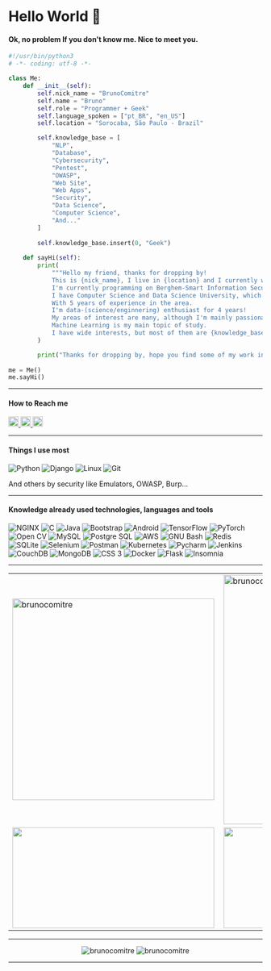 # Hello World 👋

#### Ok, no problem If you don't know me. Nice to meet you.

```python
#!/usr/bin/python3
# -*- coding: utf-8 -*-

class Me:
    def __init__(self):
        self.nick_name = "BrunoComitre"
        self.name = "Bruno"
        self.role = "Programmer + Geek"
        self.language_spoken = ["pt_BR", "en_US"]
        self.location = "Sorocaba, São Paulo - Brazil"

        self.knowledge_base = [
            "NLP",
            "Database",
            "Cybersecurity",
            "Pentest",
            "OWASP",
            "Web Site",
            "Web Apps",
            "Security",
            "Data Science",
            "Computer Science",
            "And..."
        ]
        
        self.knowledge_base.insert(0, "Geek")
        
    def sayHi(self):
        print(
            """Hello my friend, thanks for dropping by!
            This is {nick_name}, I live in {location} and I currently work remotely. I am a {role}.
            I'm currently programming on Berghem-Smart Information Security with backend developer using Python and Javascript.
            I have Computer Science and Data Science University, which can add to the field of development.
            With 5 years of experience in the area.
            I'm data-(science/enginnering) enthusiast for 4 years!
            My areas of interest are many, although I'm mainly passionate about science of theoretical theory and artificial intelligence;
            Machine Learning is my main topic of study.
            I have wide interests, but most of them are {knowledge_base}."""
        )

        print("Thanks for dropping by, hope you find some of my work interesting.")
        
me = Me()
me.sayHi()
```

***

#### How to Reach me

<a href="https://www.linkedin.com/in/brunocomitre/">
  <img height="20" src="https://img.shields.io/badge/LinkedIn-0077B5?style=for-the-badge&logo=linkedin&logoColor=white" alt="brunocomitre" />
</a>
<a href="@TheComitre#4033">
  <img height="20" src="https://img.shields.io/badge/Discord-7289DA?style=for-the-badge&logo=discord&logoColor=white" alt="brunocomitre" />
</a>
<a href="https://dev.to/thecomitre">
  <img height="20" src="https://img.shields.io/badge/dev.to-0A0A0A?style=for-the-badge&logo=devdotto&logoColor=white&link=https://dev.to/thecomitre" alt="brunocomitre" />
</a>

***

#### Things I use most

<p>
  <img src="https://img.shields.io/badge/Python-3776AB?style=flat-square&logo=python&logoColor=white" alt="Python">
  <img src="https://img.shields.io/badge/Django-092E20?style=flat-square&logo=django&logoColor=white" alt="Django">
  <img src="https://img.shields.io/badge/Linux-FCC624?style=flat-square&logo=linux&logoColor=white" alt="Linux">
  <img src="https://img.shields.io/badge/-Git-F05032?style=flat-square&logo=git&logoColor=white" alt="Git">
  
  And others by security like Emulators, OWASP, Burp...
</p>

***

#### Knowledge already used technologies, languages and tools

<p>
  <img src="https://img.shields.io/badge/NGINX-009639?style=flat-square&logo=nginx&logoColor=white" alt="NGINX"> 
  <img src="https://img.shields.io/badge/C-A8B9CC?style=flat-square&logo=c&logoColor=white" alt="C">
  <img src="https://img.shields.io/badge/Java-007396?style=flat-square&logo=java&logoColor=white" alt="Java">
  <img src="https://img.shields.io/badge/Bootstrap-7952B3?style=flat-square&logo=bootstrap&logoColor=white" alt="Bootstrap">
  <img src="https://img.shields.io/badge/Android-3DDC84?style=flat-square&logo=android&logoColor=white" alt="Android">
  <img src="https://img.shields.io/badge/TensorFlow-FF6F00?style=flat-square&logo=tensorflow&logoColor=white" alt="TensorFlow">
  <img src="https://img.shields.io/badge/PyTorch-EE4C2C?style=flat-square&logo=pytorch&logoColor=white" alt="PyTorch">
  <img src="https://img.shields.io/badge/OpenCV-5C3EE8?style=flat-square&logo=opencv&logoColor=white" alt="Open CV">
  <img src="https://img.shields.io/badge/MySQL-4479A1?style=flat-square&logo=mysql&logoColor=white" alt="MySQL">
  <img src="https://img.shields.io/badge/PostgreSQL-336791?style=flat-square&logo=postgresql&logoColor=white" alt="Postgre SQL">
  <img src="https://img.shields.io/badge/AWS-232F3E?style=flat-square&logo=amazon-aws&logoColor=white" alt="AWS">
  <img src="https://img.shields.io/badge/Bash-4EAA25?style=flat-square&logo=gnu-bash&logoColor=white" alt="GNU Bash">
  <img src="https://img.shields.io/badge/Redis-DC382D?style=flat-square&logo=redis&logoColor=white" alt="Redis">
  <img src="https://img.shields.io/badge/SQLite-003B57?style=flat-square&logo=sqlite&logoColor=white" alt="SQLite">
  <img src="https://img.shields.io/badge/Selenium-43B02A?style=flat-square&logo=selenium&logoColor=white" alt="Selenium">
  <img src="https://img.shields.io/badge/Postman-FF6C37?style=flat-square&logo=postman&logoColor=white" alt="Postman">
  <img src="https://img.shields.io/badge/Kubernetes-2F72D8?style=flat-square&logo=kubernetes&logoColor=white" alt="Kubernetes">
  <img src="https://img.shields.io/badge/Pycharm-1DCE8A?style=flat-square&logo=pycharm&logoColor=white" alt="Pycharm">
  <img src="https://img.shields.io/badge/Jenkins-C3382E?style=flat-square&logo=jenkins&logoColor=white" alt="Jenkins">
  <img src="https://img.shields.io/badge/CouchDB-DC2428?style=flat-square&logo=couchdb&logoColor=white" alt="CouchDB">
  <img src="https://img.shields.io/badge/-MongoDB-13aa52?style=flat-square&logo=mongodb&logoColor=white" alt="MongoDB">
  <img src="https://img.shields.io/badge/CSS3-1572B6?style=flat-square&logo=css3&logoColor=white" alt="CSS 3">
  <img src="https://img.shields.io/badge/-Docker-46a2f1?style=flat-square&logo=docker&logoColor=white" alt="Docker">
  <img src="https://img.shields.io/badge/Flask-000000?style=flat-square&logo=flask&logoColor=white" alt="Flask">
  <img src="https://img.shields.io/badge/-Insomnia-5849BE?style=flat-square&logo=insomnia&logoColor=white" alt="Insomnia">
</p>

***

<center>
  <table>
    <tr>
        <td><img width="400px" align="left" src="https://github-readme-stats.vercel.app/api/top-langs/?username=BrunoComitre&hide=html&layout=compact&show_icons=true&theme=gotham" alt="brunocomitre" /></td>
        <td><img width="495px" align="left" src="https://github-readme-stats.vercel.app/api?username=BrunoComitre&show_icons=true&theme=gotham&count_private=true" alt="brunocomitre" /></td>
    </tr>
       <tr>
        <td><img width="400px" height="200px" align="left" src="https://github-readme-streak-stats.herokuapp.com/?user=brunocomitre&theme=dark" /></td>
        <td><img width="495px" height="200px" align="left" src="https://activity-graph.herokuapp.com/graph?username=brunocomitre&theme=react-dark&bg_color=20232a" /></td>
    </tr> 
  </table>
</center>

***

<p align="center">
  <img src="https://img.shields.io/badge/license-MIT-green" alt="brunocomitre" />
  <img src="https://komarev.com/ghpvc/?username=BrunoComitre" alt="brunocomitre" />
</p>

***
